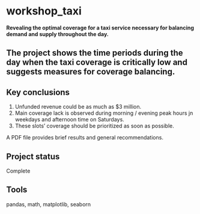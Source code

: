 # workshop_taxi
**Revealing the optimal coverage for a taxi service necessary for balancing demand and supply throughout the day.**
## The project shows the time periods during the day when the taxi coverage is critically low and suggests measures for coverage balancing.

## Key conclusions
1. Unfunded revenue could be as much as $3 million.
2. Main coverage lack is observed during morning / evening peak hours jn weekdays and afternoon time on Saturdays.
3. These slots’ coverage should be prioritized as soon as possible.

A PDF file provides brief results and general recommendations.

## Project status
Complete

## Tools
pandas, math, matplotlib, seaborn
